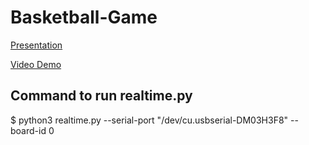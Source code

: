 # Basketball-Game
[Presentation](https://docs.google.com/viewer?url=https://github.com/Neurotech-Davis/Basketball-Game/files/11550864/Basketball.Game.Slides.pdf)

[Video Demo](https://drive.google.com/file/d/1yAwUKcKYSnZ7EJNr6L8PMjCZ4ZAPvoKV/view?resourcekey)

## Command to run realtime.py
$ python3 realtime.py --serial-port "/dev/cu.usbserial-DM03H3F8" --board-id 0
